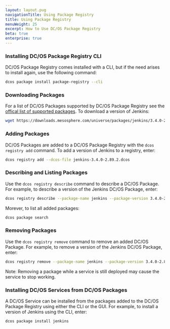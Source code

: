 ```yaml
---
layout: layout.pug
navigationTitle: Using Package Registry
title: Using Package Registry
menuWeight: 25
excerpt: How to Use DC/OS Package Registry
beta: true
enterprise: true
---
```


### Installing DC/OS Package Registry CLI

DC/OS Package Registry comes installed with a CLI, but if the need arises to install again, use the following command:

```bash
dcos package install package-registry --cli
```

### Downloading Packages

For a list of DC/OS Packages supported by DC/OS Package Registry see the [offical list of supported packages](https://downloads.mesosphere.com/universe/packages/packages.html). To download a version of Jenkins:

```bash
wget https://downloads.mesosphere.com/universe/packages/jenkins/3.4.0-2.89.2/jenkins-3.4.0-2.89.2.dcos
```

### Adding Packages

DC/OS Packages are added to a DC/OS Package Registry with the `dcos registry add` command. To add a version of Jenkins to a registry, enter:

```bash
dcos registry add --dcos-file jenkins-3.4.0-2.89.2.dcos
```

### Describing and Listing Packages

Use the `dcos registry describe` command to describe a DC/OS Package. For example, to describe a version of the Jenkins DC/OS Package, enter:

```bash
dcos registry describe --package-name jenkins --package-version 3.4.0-2.89.2
```

Morever, to list all added packages:

```bash
dcos package search
```

### Removing Packages

Use the `dcos registry remove` command to remove an added DC/OS Package. For example, to remove a version of the Jenkins DC/OS Package, enter:

```bash
dcos registry remove --package-name jenkins --package-version 3.4.0-2.89.2
```

Note: Removing a package while a service is still deployed may cause the service to stop working.

### Installing DC/OS Services from DC/OS Packages

A DC/OS Service can be installed from the packages added to the DC/OS Package Registry using either the CLI or the GUI. For example, to install a version of Jenkins using the CLI, enter:

```bash
dcos package install jenkins
```
